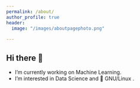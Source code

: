 ```yaml
---
permalink: /about/
author_profile: true
header:
  image: "/images/aboutpagephoto.png"
  
---
```


## Hi there 👋

- I’m currently working on Machine Learning.
- I’m interested in Data Science and :penguin: GNU/Linux .
